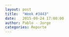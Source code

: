 ```yaml
---
layout: post
title:  "Week #3443"
date:   2015-09-24 17:00:00
author: Pablo - Jorge
categories: Reporte
---
```

